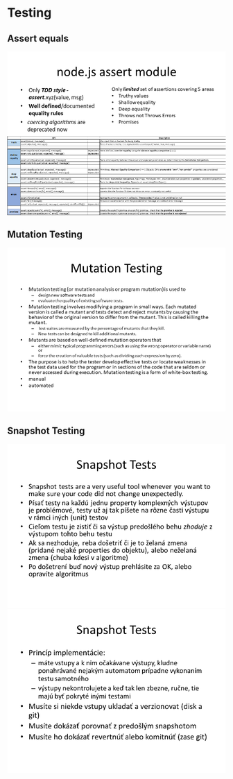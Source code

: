 # Testing

## Assert equals
![](images/09-assert-equal.png)

## Mutation Testing
![](images/09-mutation-testing.png)

## Snapshot Testing
![](images/09-snapshot-testing.png)
![](images/09-snapshot-testing2.png)
